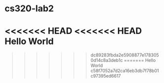# cs320-lab2
<<<<<<< HEAD
<<<<<<< HEAD
Hello World
=======
>>>>>>> dc89283fbda2e5908877e1783050d14c8a3deb1c
=======
Hello World
>>>>>>> c58f7052a7d2ca16eb3db7f78b01c97395ed6617
